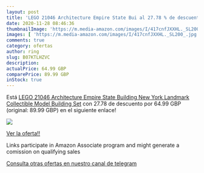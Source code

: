 ```yaml
---
layout: post
title: 'LEGO 21046 Architecture Empire State Bui al 27.78 % de descuento'
date: 2020-11-28 08:46:36
thumbnailImage: 'https://m.media-amazon.com/images/I/417cnfJXXHL._SL200_.jpg'
images: [ 'https://m.media-amazon.com/images/I/417cnfJXXHL._SL200_.jpg' ]
comments: true
category: ofertas
author: ring
slug: B07KTLHZVC
description:
actualPrice: 64.99 GBP
comparePrice: 89.99 GBP
inStock: true
---
```


Está [LEGO 21046 Architecture Empire State Building New York Landmark Collectible Model Building Set](https://www.amazon.co.uk/dp/B07KTLHZVC/?tag=redken01-21) con 27.78 de descuento por 64.99 GBP (original: 89.99 GBP) en el siguiente enlace!

[![](https://m.media-amazon.com/images/I/417cnfJXXHL._SL200_.jpg)](https://www.amazon.co.uk/dp/B07KTLHZVC/?tag=redken01-21)

[Ver la oferta!!](https://www.amazon.co.uk/dp/B07KTLHZVC/?tag=redken01-21)

Links participate in Amazon Associate program and might generate a comission on qualifying sales

[Consulta otras ofertas en nuestro canal de telegram](https://t.me/s/ofertas25)
